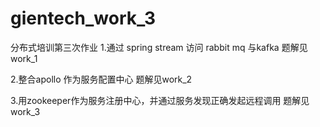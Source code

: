 # gientech_work_3
分布式培训第三次作业
1.通过 spring stream 访问 rabbit mq 与kafka
题解见work_1

2.整合apollo 作为服务配置中心
题解见work_2

3.用zookeeper作为服务注册中心，并通过服务发现正确发起远程调用
题解见work_3
